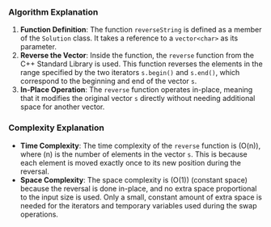 ### Algorithm Explanation
1. **Function Definition**: The function `reverseString` is defined as a member of the `Solution` class. It takes a reference to a `vector<char>` as its parameter.
2. **Reverse the Vector**: Inside the function, the `reverse` function from the C++ Standard Library is used. This function reverses the elements in the range specified by the two iterators `s.begin()` and `s.end()`, which correspond to the beginning and end of the vector `s`.
3. **In-Place Operation**: The `reverse` function operates in-place, meaning that it modifies the original vector `s` directly without needing additional space for another vector.

### Complexity Explanation
- **Time Complexity**: The time complexity of the `reverse` function is \(O(n)\), where \(n\) is the number of elements in the vector `s`. This is because each element is moved exactly once to its new position during the reversal.
- **Space Complexity**: The space complexity is \(O(1)\) (constant space) because the reversal is done in-place, and no extra space proportional to the input size is used. Only a small, constant amount of extra space is needed for the iterators and temporary variables used during the swap operations.

